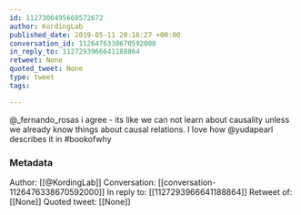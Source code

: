 ```yaml
---
id: 1127306495660572672
author: KordingLab
published_date: 2019-05-11 20:16:27 +00:00
conversation_id: 1126476338670592000
in_reply_to: 1127293966641188864
retweet: None
quoted_tweet: None
type: tweet
tags:

---
```


@_fernando_rosas i agree - its like we can not learn about causality unless we already know things about causal relations. I love how @yudapearl describes it in #bookofwhy

### Metadata

Author: [[@KordingLab]]
Conversation: [[conversation-1126476338670592000]]
In reply to: [[1127293966641188864]]
Retweet of: [[None]]
Quoted tweet: [[None]]
